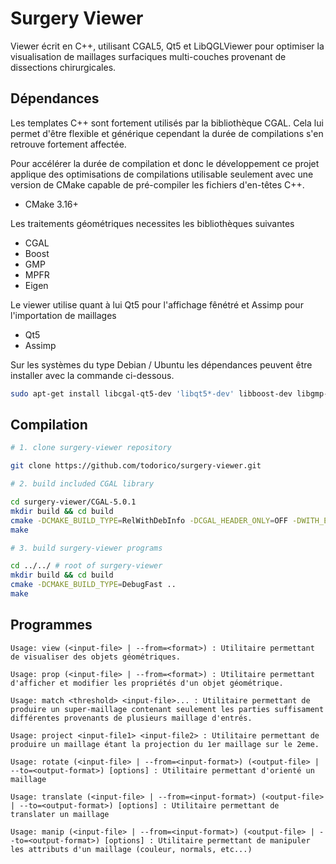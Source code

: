 # Surgery Viewer

Viewer écrit en C++, utilisant CGAL5, Qt5 et LibQGLViewer pour optimiser la visualisation de maillages surfaciques multi-couches provenant de dissections chirurgicales.

## Dépendances

Les templates C++ sont fortement utilisés par la bibliothèque CGAL. Cela lui permet d'être flexible et générique cependant la durée de compilations s'en retrouve fortement affectée.

Pour accélérer la durée de compilation et donc le développement ce projet applique des optimisations de compilations utilisable seulement avec une version de CMake capable de pré-compiler les fichiers d'en-têtes C++.

- CMake 3.16+

Les traitements géométriques necessites les bibliothèques suivantes

- CGAL
- Boost
- GMP
- MPFR
- Eigen

Le viewer utilise quant à lui Qt5 pour l'affichage fênétré et Assimp pour l'importation de maillages

- Qt5
- Assimp

Sur les systèmes du type Debian / Ubuntu les dépendances peuvent être installer avec la commande ci-dessous.

```sh
sudo apt-get install libcgal-qt5-dev 'libqt5*-dev' libboost-dev libgmp-dev libmpfr-dev libeigen3-dev libassimp-dev
```

## Compilation

```sh
# 1. clone surgery-viewer repository

git clone https://github.com/todorico/surgery-viewer.git

# 2. build included CGAL library

cd surgery-viewer/CGAL-5.0.1
mkdir build && cd build
cmake -DCMAKE_BUILD_TYPE=RelWithDebInfo -DCGAL_HEADER_ONLY=OFF -DWITH_Eigen3=ON ..
make

# 3. build surgery-viewer programs

cd ../../ # root of surgery-viewer
mkdir build && cd build
cmake -DCMAKE_BUILD_TYPE=DebugFast ..
make
```

## Programmes

```
Usage: view (<input-file> | --from=<format>) : Utilitaire permettant de visualiser des objets géométriques.

Usage: prop (<input-file> | --from=<format>) : Utilitaire permettant d'afficher et modifier les propriétés d'un objet géométrique.

Usage: match <threshold> <input-file>... : Utilitaire permettant de produire un super-maillage contenant seulement les parties suffisament différentes provenants de plusieurs maillage d'entrés.

Usage: project <input-file1> <input-file2> : Utilitaire permettant de produire un maillage étant la projection du 1er maillage sur le 2eme.

Usage: rotate (<input-file> | --from=<input-format>) (<output-file> | --to=<output-format>) [options] : Utilitaire permettant d'orienté un maillage

Usage: translate (<input-file> | --from=<input-format>) (<output-file> | --to=<output-format>) [options] : Utilitaire permettant de translater un maillage

Usage: manip (<input-file> | --from=<input-format>) (<output-file> | --to=<output-format>) [options] : Utilitaire permettant de manipuler les attributs d'un maillage (couleur, normals, etc...)
```